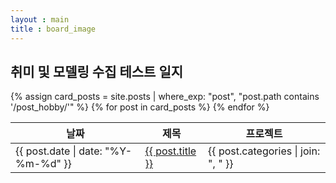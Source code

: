 ```yaml
---
layout : main
title : board_image
---
```


<div id="main" class="wrapper">
    <section>
        <div class="container">
            <div class="table-wrapper">
                <h2>취미 및 모델링 수집 테스트 일지</h2>
                <table class="alt">
                	<thead>
                		<tr>
                			<th>날짜</th>
                			<th>제목</th>
                			<th>프로젝트</th>
                		</tr>
                	</thead>
                	<tbody>
                		{% assign card_posts = site.posts | where_exp: "post", "post.path contains '/post_hobby/'" %}
                        {% for post in card_posts %}
                        <tr>
                            <td>{{ post.date | date: "%Y-%m-%d" }}</td>
                            <td><a href="{{ post.url }}">{{ post.title }}</a></td>
                            <td>{{ post.categories | join: ", " }}</td>
                        </tr>
                        {% endfor %}
                	</tbody>
                	<tfoot>
                		<tr>
                			<td colspan="2"></td>
                			<td></td>
                		</tr>
                	</tfoot>
                </table>
            </div>
        </div>
    </section>
</div>